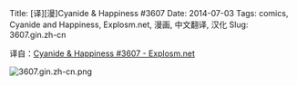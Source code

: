 Title: [译][漫]Cyanide & Happiness #3607
Date: 2014-07-03
Tags: comics, Cyanide and Happiness, Explosm.net, 漫画, 中文翻译, 汉化
Slug: 3607.gin.zh-cn

译自：[Cyanide & Happiness #3607 - Explosm.net](http://explosm.net/comics/3607/)


![3607.gin.zh-cn.png](/static/images/comics/3607.gin.zh-cn.png)
